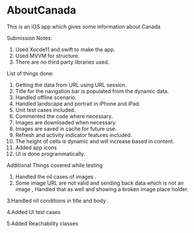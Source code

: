 # AboutCanada
This is an iOS app which gives some information about Canada 


Submission Notes: 

1.	Used Xocde11 and swift to make the app. 
2.	Used MVVM for structure.
3.	There are no third party libraries used. 


List of things done: 
1.	Getting the data from URL using URL session.
2.	Title for the navigation bar is populated from the dynamic data.
3.	Handled offline scenario.
4.	Handled landscape and portrait in iPhone and iPad.
5.	Unit test cases included.
6.	Commented the code where necessary.
7.	Images are downloaded when necessary.
8.	Images are saved in cache for future use.
9.	Refresh and activity indicator features included.
10.	The height of cells is dynamic and will increase based in content.
11.	Added app icons 
12.	UI is done programmatically. 

Additional Things covered while testing 
1. Handled the nil cases of images .
2. Some image URL are not valid and sending back data which is not an image , Handled that as well and showing a broken image place holder.

3.Handled nil conditions in title and body .

4.Added UI test cases 

5.Added Reachability classes 


